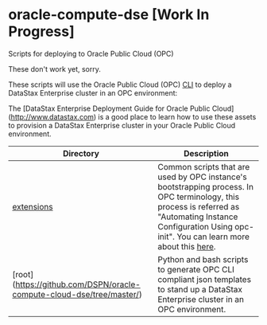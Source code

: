 # oracle-compute-dse [Work In Progress]
Scripts for deploying to Oracle Public Cloud (OPC)

These don't work yet, sorry.

These scripts will use the Oracle Public Cloud (OPC) [CLI](https://docs.oracle.com/cloud-machine/latest/stcomputecs/ELUCL/GUID-A377A4D6-8A3E-43EF-B069-5C4EA50D7E6D.htm#ELACI113) to deploy a DataStax Enterprise cluster in an OPC environment:

 The [DataStax Enterprise Deployment Guide for Oracle Public Cloud] (http://www.datastax.com) is a good place to learn how to use these assets to provision a DataStax Enterprise cluster in your Oracle Public Cloud environment.

Directory | Description
--- | ---
[extensions](./extensions) | Common scripts that are used by OPC instance's bootstrapping process. In OPC terminology, this process is referred as "Automating Instance Configuration Using opc-init".  You can learn more about this [here](http://docs.oracle.com/cloud/latest/stcomputecs/STCSG/GUID-C63680F1-1D97-4984-AB02-285B17278CC5.htm#STCSG-GUID-C63680F1-1D97-4984-AB02-285B17278CC5).
[root] (https://github.com/DSPN/oracle-compute-cloud-dse/tree/master/) | Python and bash scripts to generate OPC CLI compliant json templates to stand up a DataStax Enterprise cluster in an OPC environment.

